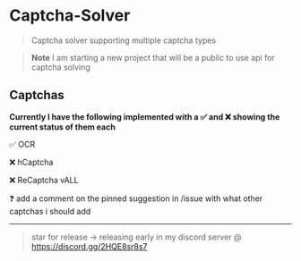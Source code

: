 # Captcha-Solver
> Captcha solver supporting multiple captcha types

> **Note** I am starting a new project that will be a public to use api for captcha solving



## Captchas

**Currently I have the following implemented with a ✅ and ❌ showing the current status of them each**

✅ OCR

❌ hCaptcha

❌ ReCaptcha vALL

❓ add a comment on the pinned suggestion in /issue with what other captchas i should add

---

> star for release -> releasing early in my discord server @ https://discord.gg/2HQE8sr8s7
